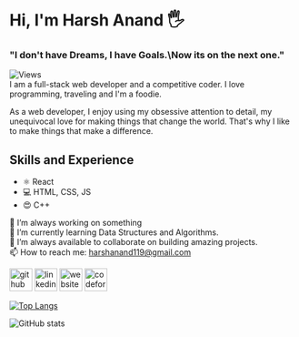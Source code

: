 # Hi, I'm Harsh Anand 🖐
### "I don't have Dreams, I have Goals.\Now its on the next one."

![Views](https://gpvc.arturio.dev/HarshAn119)  
I am a full-stack web developer and a competitive coder. I love programming, traveling and I'm a foodie.

As a web developer, I enjoy using my obsessive attention to detail, my unequivocal love for making things that change the world. That's why I like to make things that make a difference.

## Skills and Experience
* ⚛  React
* 💻 HTML, CSS, JS
* 😍 C++

🔭 I’m always working on something   
🌱 I’m currently learning Data Structures and Algorithms.  
👯 I’m always available to collaborate on building amazing projects.  
📫 How to reach me: harshanand119@gmail.com   


[<img src='https://cdn.jsdelivr.net/npm/simple-icons@3.0.1/icons/github.svg' alt='github' height='40'>](https://github.com/HarshAn119)  [<img src='https://cdn.jsdelivr.net/npm/simple-icons@3.0.1/icons/linkedin.svg' alt='linkedin' height='40'>](https://www.linkedin.com/in/harsh-anand-3446141b0//)  [<img src='https://cdn.jsdelivr.net/npm/simple-icons@3.0.1/icons/icloud.svg' alt='website' height='40'>](https://harshan119.github.io/portfolio/)  [<img src='https://cdn.jsdelivr.net/npm/simple-icons@3.0.1/icons/codeforces.svg' alt='codeforces' height='40'>](https://codeforces.com/profile/Harskulles)  

[![Top Langs](https://github-readme-stats.vercel.app/api/top-langs/?username=HarshAn119)](https://github.com/anuraghazra/github-readme-stats)

![GitHub stats](https://github-readme-stats.vercel.app/api?username=HarshAn119&show_icons=true)  
